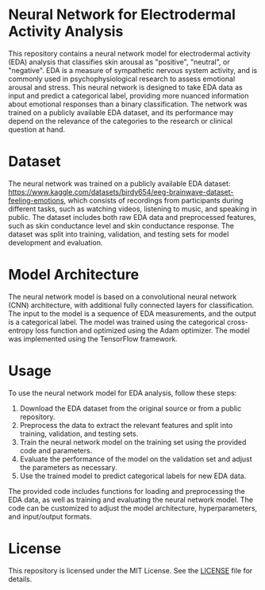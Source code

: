 # Neural Network for Electrodermal Activity Analysis

This repository contains a neural network model for electrodermal activity (EDA) analysis that classifies skin arousal as "positive", "neutral", or "negative". EDA is a measure of sympathetic nervous system activity, and is commonly used in psychophysiological research to assess emotional arousal and stress. This neural network is designed to take EDA data as input and predict a categorical label, providing more nuanced information about emotional responses than a binary classification. The network was trained on a publicly available EDA dataset, and its performance may depend on the relevance of the categories to the research or clinical question at hand.


# Dataset
The neural network was trained on a publicly available EDA dataset: https://www.kaggle.com/datasets/birdy654/eeg-brainwave-dataset-feeling-emotions, which consists of recordings from participants during different tasks, such as watching videos, listening to music, and speaking in public. The dataset includes both raw EDA data and preprocessed features, such as skin conductance level and skin conductance response. The dataset was split into training, validation, and testing sets for model development and evaluation.


# Model Architecture
The neural network model is based on a convolutional neural network (CNN) architecture, with additional fully connected layers for classification. The input to the model is a sequence of EDA measurements, and the output is a categorical label. The model was trained using the categorical cross-entropy loss function and optimized using the Adam optimizer. The model was implemented using the TensorFlow framework.


# Usage
To use the neural network model for EDA analysis, follow these steps:

  1. Download the EDA dataset from the original source or from a public repository.
  2. Preprocess the data to extract the relevant features and split into training, validation, and testing sets.
  3. Train the neural network model on the training set using the provided code and parameters.
  4. Evaluate the performance of the model on the validation set and adjust the parameters as necessary.
  5. Use the trained model to predict categorical labels for new EDA data.

The provided code includes functions for loading and preprocessing the EDA data, as well as training and evaluating the neural network model. The code can be customized to adjust the model architecture, hyperparameters, and input/output formats.


# License
This repository is licensed under the MIT License. See the [LICENSE](https://github.com/DiogoAmaro13/Neural-Network-for-EDA-Analysis/blob/main/LICENSE) file for details.
